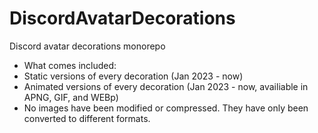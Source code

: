 # DiscordAvatarDecorations
Discord avatar decorations monorepo

* What comes included:
 * Static versions of every decoration (Jan 2023 - now)
 * Animated versions of every decoration (Jan 2023 - now, availiable in APNG, GIF, and WEBp)
 * No images have been modified or compressed. They have only been converted to different formats.